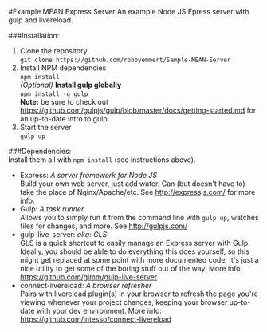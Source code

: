 #Example MEAN Express Server
An example Node JS Epress server with gulp and livereload.

###Installation:
1. Clone the repository  
`git clone https://github.com/robbyemmert/Sample-MEAN-Server`
2. Install NPM dependencies  
`npm install`  
*(Optional)* **Install gulp globally**  
`npm install -g gulp`  
**Note:** be sure to check out https://github.com/gulpjs/gulp/blob/master/docs/getting-started.md
for an up-to-date intro to gulp.
3. Start the server  
`gulp up`

###Dependencies:  
Install them all with `npm install` (see instructions above).  
- Express: *A server framework for Node JS*  
Build your own web server, just add water. Can (but doesn't have to) take the place of Nginx/Apache/etc. See http://expressjs.com/ for more info.
- Gulp: *A task runner*  
Allows you to simply run it from the command line with `gulp up`, watches files for changes, and more.  See http://gulpjs.com/
- gulp-live-server: *aka: GLS*  
GLS is a quick shortcut to easily manage an Express server with Gulp.  Ideally, you should be able to do everything this does yourself, so this might get replaced at some point with more documented code.  It's just a nice utility to get some of the boring stuff out of the way.  More info: https://github.com/gimm/gulp-live-server
- connect-livereload: *A browser refresher*  
Pairs with livereload plugin(s) in your browser to refresh the page you're viewing whenever your project changes, keeping your browser up-to-date with your dev environment.  More info: https://github.com/intesso/connect-livereload
